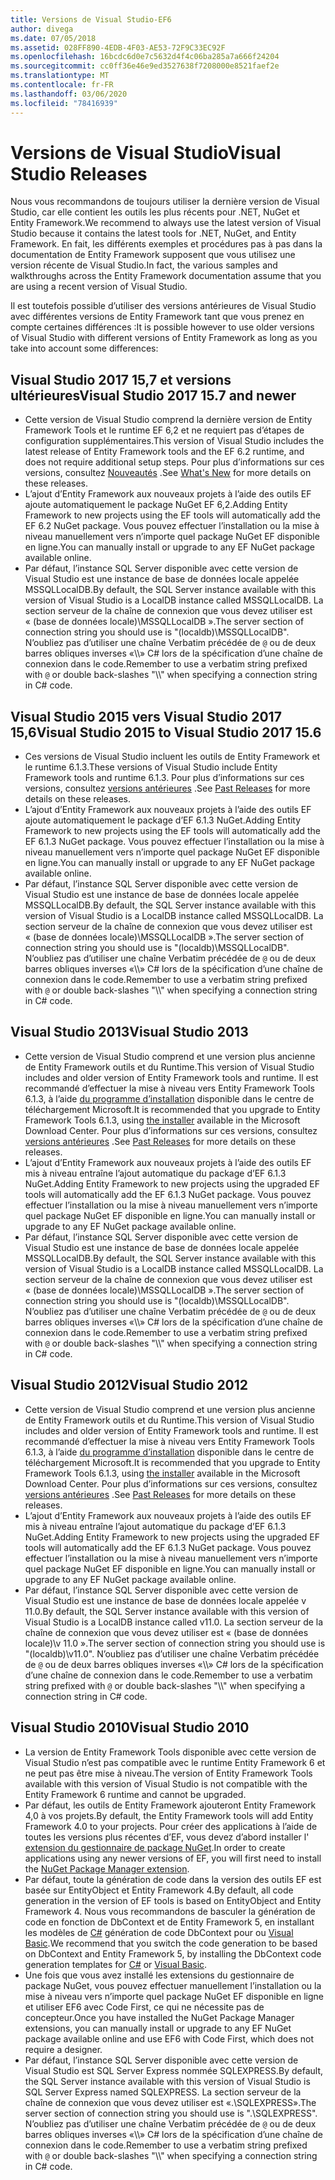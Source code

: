 ```yaml
---
title: Versions de Visual Studio-EF6
author: divega
ms.date: 07/05/2018
ms.assetid: 028FF890-4EDB-4F03-AE53-72F9C33EC92F
ms.openlocfilehash: 16bcdc6d0e7c5632d4f4c06ba285a7a666f24204
ms.sourcegitcommit: cc0ff36e46e9ed3527638f7208000e8521faef2e
ms.translationtype: MT
ms.contentlocale: fr-FR
ms.lasthandoff: 03/06/2020
ms.locfileid: "78416939"
---
```

# <a name="visual-studio-releases"></a><span data-ttu-id="3ecbe-102">Versions de Visual Studio</span><span class="sxs-lookup"><span data-stu-id="3ecbe-102">Visual Studio Releases</span></span>

<span data-ttu-id="3ecbe-103">Nous vous recommandons de toujours utiliser la dernière version de Visual Studio, car elle contient les outils les plus récents pour .NET, NuGet et Entity Framework.</span><span class="sxs-lookup"><span data-stu-id="3ecbe-103">We recommend to always use the latest version of Visual Studio because it contains the latest tools for .NET, NuGet, and Entity Framework.</span></span>
<span data-ttu-id="3ecbe-104">En fait, les différents exemples et procédures pas à pas dans la documentation de Entity Framework supposent que vous utilisez une version récente de Visual Studio.</span><span class="sxs-lookup"><span data-stu-id="3ecbe-104">In fact, the various samples and walkthroughs across the Entity Framework documentation assume that you are using a recent version of Visual Studio.</span></span>

<span data-ttu-id="3ecbe-105">Il est toutefois possible d’utiliser des versions antérieures de Visual Studio avec différentes versions de Entity Framework tant que vous prenez en compte certaines différences :</span><span class="sxs-lookup"><span data-stu-id="3ecbe-105">It is possible however to use older versions of Visual Studio with different versions of Entity Framework as long as you take into account some differences:</span></span>

## <a name="visual-studio-2017-157-and-newer"></a><span data-ttu-id="3ecbe-106">Visual Studio 2017 15,7 et versions ultérieures</span><span class="sxs-lookup"><span data-stu-id="3ecbe-106">Visual Studio 2017 15.7 and newer</span></span>

- <span data-ttu-id="3ecbe-107">Cette version de Visual Studio comprend la dernière version de Entity Framework Tools et le runtime EF 6,2 et ne requiert pas d’étapes de configuration supplémentaires.</span><span class="sxs-lookup"><span data-stu-id="3ecbe-107">This version of Visual Studio includes the latest release of Entity Framework tools and the EF 6.2 runtime, and does not require additional setup steps.</span></span>
<span data-ttu-id="3ecbe-108">Pour plus d’informations sur ces versions, consultez [Nouveautés](~/ef6/what-is-new/index.md) .</span><span class="sxs-lookup"><span data-stu-id="3ecbe-108">See [What's New](~/ef6/what-is-new/index.md) for more details on these releases.</span></span>
- <span data-ttu-id="3ecbe-109">L’ajout d’Entity Framework aux nouveaux projets à l’aide des outils EF ajoute automatiquement le package NuGet EF 6,2.</span><span class="sxs-lookup"><span data-stu-id="3ecbe-109">Adding Entity Framework to new projects using the EF tools will automatically add the EF 6.2 NuGet package.</span></span>
<span data-ttu-id="3ecbe-110">Vous pouvez effectuer l’installation ou la mise à niveau manuellement vers n’importe quel package NuGet EF disponible en ligne.</span><span class="sxs-lookup"><span data-stu-id="3ecbe-110">You can manually install or upgrade to any EF NuGet package available online.</span></span>
- <span data-ttu-id="3ecbe-111">Par défaut, l’instance SQL Server disponible avec cette version de Visual Studio est une instance de base de données locale appelée MSSQLLocalDB.</span><span class="sxs-lookup"><span data-stu-id="3ecbe-111">By default, the SQL Server instance available with this version of Visual Studio is a LocalDB instance called MSSQLLocalDB.</span></span>
<span data-ttu-id="3ecbe-112">La section serveur de la chaîne de connexion que vous devez utiliser est « (base de données locale)\\MSSQLLocalDB ».</span><span class="sxs-lookup"><span data-stu-id="3ecbe-112">The server section of connection string you should use is "(localdb)\\MSSQLLocalDB".</span></span>
<span data-ttu-id="3ecbe-113">N’oubliez pas d’utiliser une chaîne Verbatim précédée de `@` ou de deux barres obliques inverses «\\\\» C# lors de la spécification d’une chaîne de connexion dans le code.</span><span class="sxs-lookup"><span data-stu-id="3ecbe-113">Remember to use a verbatim string prefixed with `@` or double back-slashes "\\\\" when specifying a connection string in C# code.</span></span>  


## <a name="visual-studio-2015-to-visual-studio-2017-156"></a><span data-ttu-id="3ecbe-114">Visual Studio 2015 vers Visual Studio 2017 15,6</span><span class="sxs-lookup"><span data-stu-id="3ecbe-114">Visual Studio 2015 to Visual Studio 2017 15.6</span></span>

- <span data-ttu-id="3ecbe-115">Ces versions de Visual Studio incluent les outils de Entity Framework et le runtime 6.1.3.</span><span class="sxs-lookup"><span data-stu-id="3ecbe-115">These versions of Visual Studio include Entity Framework tools and runtime 6.1.3.</span></span>
<span data-ttu-id="3ecbe-116">Pour plus d’informations sur ces versions, consultez [versions antérieures](~/ef6/what-is-new/past-releases.md#ef-613) .</span><span class="sxs-lookup"><span data-stu-id="3ecbe-116">See [Past Releases](~/ef6/what-is-new/past-releases.md#ef-613) for more details on these releases.</span></span>
- <span data-ttu-id="3ecbe-117">L’ajout d’Entity Framework aux nouveaux projets à l’aide des outils EF ajoute automatiquement le package d’EF 6.1.3 NuGet.</span><span class="sxs-lookup"><span data-stu-id="3ecbe-117">Adding Entity Framework to new projects using the EF tools will automatically add the EF 6.1.3 NuGet package.</span></span>
<span data-ttu-id="3ecbe-118">Vous pouvez effectuer l’installation ou la mise à niveau manuellement vers n’importe quel package NuGet EF disponible en ligne.</span><span class="sxs-lookup"><span data-stu-id="3ecbe-118">You can manually install or upgrade to any EF NuGet package available online.</span></span>
- <span data-ttu-id="3ecbe-119">Par défaut, l’instance SQL Server disponible avec cette version de Visual Studio est une instance de base de données locale appelée MSSQLLocalDB.</span><span class="sxs-lookup"><span data-stu-id="3ecbe-119">By default, the SQL Server instance available with this version of Visual Studio is a LocalDB instance called MSSQLLocalDB.</span></span>
<span data-ttu-id="3ecbe-120">La section serveur de la chaîne de connexion que vous devez utiliser est « (base de données locale)\\MSSQLLocalDB ».</span><span class="sxs-lookup"><span data-stu-id="3ecbe-120">The server section of connection string you should use is "(localdb)\\MSSQLLocalDB".</span></span>
<span data-ttu-id="3ecbe-121">N’oubliez pas d’utiliser une chaîne Verbatim précédée de `@` ou de deux barres obliques inverses «\\\\» C# lors de la spécification d’une chaîne de connexion dans le code.</span><span class="sxs-lookup"><span data-stu-id="3ecbe-121">Remember to use a verbatim string prefixed with `@` or double back-slashes "\\\\" when specifying a connection string in C# code.</span></span>  


## <a name="visual-studio-2013"></a><span data-ttu-id="3ecbe-122">Visual Studio 2013</span><span class="sxs-lookup"><span data-stu-id="3ecbe-122">Visual Studio 2013</span></span>
- <span data-ttu-id="3ecbe-123">Cette version de Visual Studio comprend et une version plus ancienne de Entity Framework outils et du Runtime.</span><span class="sxs-lookup"><span data-stu-id="3ecbe-123">This version of Visual Studio includes and older version of Entity Framework tools and runtime.</span></span>
<span data-ttu-id="3ecbe-124">Il est recommandé d’effectuer la mise à niveau vers Entity Framework Tools 6.1.3, à l’aide [du programme d’installation](https://www.microsoft.com/download/details.aspx?id=40762) disponible dans le centre de téléchargement Microsoft.</span><span class="sxs-lookup"><span data-stu-id="3ecbe-124">It is recommended that you upgrade to Entity Framework Tools 6.1.3, using [the installer](https://www.microsoft.com/download/details.aspx?id=40762) available in the Microsoft Download Center.</span></span>
<span data-ttu-id="3ecbe-125">Pour plus d’informations sur ces versions, consultez [versions antérieures](~/ef6/what-is-new/past-releases.md#ef-613) .</span><span class="sxs-lookup"><span data-stu-id="3ecbe-125">See [Past Releases](~/ef6/what-is-new/past-releases.md#ef-613) for more details on these releases.</span></span>
- <span data-ttu-id="3ecbe-126">L’ajout d’Entity Framework aux nouveaux projets à l’aide des outils EF mis à niveau entraîne l’ajout automatique du package d’EF 6.1.3 NuGet.</span><span class="sxs-lookup"><span data-stu-id="3ecbe-126">Adding Entity Framework to new projects using the upgraded EF tools will automatically add the EF 6.1.3 NuGet package.</span></span>
<span data-ttu-id="3ecbe-127">Vous pouvez effectuer l’installation ou la mise à niveau manuellement vers n’importe quel package NuGet EF disponible en ligne.</span><span class="sxs-lookup"><span data-stu-id="3ecbe-127">You can manually install or upgrade to any EF NuGet package available online.</span></span>
- <span data-ttu-id="3ecbe-128">Par défaut, l’instance SQL Server disponible avec cette version de Visual Studio est une instance de base de données locale appelée MSSQLLocalDB.</span><span class="sxs-lookup"><span data-stu-id="3ecbe-128">By default, the SQL Server instance available with this version of Visual Studio is a LocalDB instance called MSSQLLocalDB.</span></span>
<span data-ttu-id="3ecbe-129">La section serveur de la chaîne de connexion que vous devez utiliser est « (base de données locale)\\MSSQLLocalDB ».</span><span class="sxs-lookup"><span data-stu-id="3ecbe-129">The server section of connection string you should use is "(localdb)\\MSSQLLocalDB".</span></span>
<span data-ttu-id="3ecbe-130">N’oubliez pas d’utiliser une chaîne Verbatim précédée de `@` ou de deux barres obliques inverses «\\\\» C# lors de la spécification d’une chaîne de connexion dans le code.</span><span class="sxs-lookup"><span data-stu-id="3ecbe-130">Remember to use a verbatim string prefixed with `@` or double back-slashes "\\\\" when specifying a connection string in C# code.</span></span>  

## <a name="visual-studio-2012"></a><span data-ttu-id="3ecbe-131">Visual Studio 2012</span><span class="sxs-lookup"><span data-stu-id="3ecbe-131">Visual Studio 2012</span></span>

- <span data-ttu-id="3ecbe-132">Cette version de Visual Studio comprend et une version plus ancienne de Entity Framework outils et du Runtime.</span><span class="sxs-lookup"><span data-stu-id="3ecbe-132">This version of Visual Studio includes and older version of Entity Framework tools and runtime.</span></span>
<span data-ttu-id="3ecbe-133">Il est recommandé d’effectuer la mise à niveau vers Entity Framework Tools 6.1.3, à l’aide [du programme d’installation](https://www.microsoft.com/download/details.aspx?id=40762) disponible dans le centre de téléchargement Microsoft.</span><span class="sxs-lookup"><span data-stu-id="3ecbe-133">It is recommended that you upgrade to Entity Framework Tools 6.1.3, using [the installer](https://www.microsoft.com/download/details.aspx?id=40762) available in the Microsoft Download Center.</span></span>
<span data-ttu-id="3ecbe-134">Pour plus d’informations sur ces versions, consultez [versions antérieures](~/ef6/what-is-new/past-releases.md#ef-613) .</span><span class="sxs-lookup"><span data-stu-id="3ecbe-134">See [Past Releases](~/ef6/what-is-new/past-releases.md#ef-613) for more details on these releases.</span></span>
- <span data-ttu-id="3ecbe-135">L’ajout d’Entity Framework aux nouveaux projets à l’aide des outils EF mis à niveau entraîne l’ajout automatique du package d’EF 6.1.3 NuGet.</span><span class="sxs-lookup"><span data-stu-id="3ecbe-135">Adding Entity Framework to new projects using the upgraded EF tools will automatically add the EF 6.1.3 NuGet package.</span></span>
<span data-ttu-id="3ecbe-136">Vous pouvez effectuer l’installation ou la mise à niveau manuellement vers n’importe quel package NuGet EF disponible en ligne.</span><span class="sxs-lookup"><span data-stu-id="3ecbe-136">You can manually install or upgrade to any EF NuGet package available online.</span></span>
- <span data-ttu-id="3ecbe-137">Par défaut, l’instance SQL Server disponible avec cette version de Visual Studio est une instance de base de données locale appelée v 11.0.</span><span class="sxs-lookup"><span data-stu-id="3ecbe-137">By default, the SQL Server instance available with this version of Visual Studio is a LocalDB instance called v11.0.</span></span>
<span data-ttu-id="3ecbe-138">La section serveur de la chaîne de connexion que vous devez utiliser est « (base de données locale)\\v 11.0 ».</span><span class="sxs-lookup"><span data-stu-id="3ecbe-138">The server section of connection string you should use is "(localdb)\\v11.0".</span></span>
<span data-ttu-id="3ecbe-139">N’oubliez pas d’utiliser une chaîne Verbatim précédée de `@` ou de deux barres obliques inverses «\\\\» C# lors de la spécification d’une chaîne de connexion dans le code.</span><span class="sxs-lookup"><span data-stu-id="3ecbe-139">Remember to use a verbatim string prefixed with `@` or double back-slashes "\\\\" when specifying a connection string in C# code.</span></span>  

## <a name="visual-studio-2010"></a><span data-ttu-id="3ecbe-140">Visual Studio 2010</span><span class="sxs-lookup"><span data-stu-id="3ecbe-140">Visual Studio 2010</span></span>

- <span data-ttu-id="3ecbe-141">La version de Entity Framework Tools disponible avec cette version de Visual Studio n’est pas compatible avec le runtime Entity Framework 6 et ne peut pas être mise à niveau.</span><span class="sxs-lookup"><span data-stu-id="3ecbe-141">The version of Entity Framework Tools available with this version of Visual Studio is not compatible with the Entity Framework 6 runtime and cannot be upgraded.</span></span>
- <span data-ttu-id="3ecbe-142">Par défaut, les outils de Entity Framework ajouteront Entity Framework 4,0 à vos projets.</span><span class="sxs-lookup"><span data-stu-id="3ecbe-142">By default, the Entity Framework tools will add Entity Framework 4.0 to your projects.</span></span>
<span data-ttu-id="3ecbe-143">Pour créer des applications à l’aide de toutes les versions plus récentes d’EF, vous devez d’abord installer l' [extension du gestionnaire de package NuGet](https://marketplace.visualstudio.com/items?itemName=NuGetTeam.NuGetPackageManager).</span><span class="sxs-lookup"><span data-stu-id="3ecbe-143">In order to create applications using any newer versions of EF, you will first need to install the [NuGet Package Manager extension](https://marketplace.visualstudio.com/items?itemName=NuGetTeam.NuGetPackageManager).</span></span>
- <span data-ttu-id="3ecbe-144">Par défaut, toute la génération de code dans la version des outils EF est basée sur EntityObject et Entity Framework 4.</span><span class="sxs-lookup"><span data-stu-id="3ecbe-144">By default, all code generation in the version of EF tools is based on EntityObject and Entity Framework 4.</span></span>
<span data-ttu-id="3ecbe-145">Nous vous recommandons de basculer la génération de code en fonction de DbContext et de Entity Framework 5, en installant les modèles de [C#](https://marketplace.visualstudio.com/items?itemName=EntityFrameworkTeam.EF5xDbContextGeneratorforC) génération de code DbContext pour ou [Visual Basic](https://marketplace.visualstudio.com/items?itemName=EntityFrameworkTeam.EF5xDbContextGeneratorforVBNET).</span><span class="sxs-lookup"><span data-stu-id="3ecbe-145">We recommend that you switch the code generation to be based on DbContext and Entity Framework 5, by installing the DbContext code generation templates for [C#](https://marketplace.visualstudio.com/items?itemName=EntityFrameworkTeam.EF5xDbContextGeneratorforC) or [Visual Basic](https://marketplace.visualstudio.com/items?itemName=EntityFrameworkTeam.EF5xDbContextGeneratorforVBNET).</span></span>
- <span data-ttu-id="3ecbe-146">Une fois que vous avez installé les extensions du gestionnaire de package NuGet, vous pouvez effectuer manuellement l’installation ou la mise à niveau vers n’importe quel package NuGet EF disponible en ligne et utiliser EF6 avec Code First, ce qui ne nécessite pas de concepteur.</span><span class="sxs-lookup"><span data-stu-id="3ecbe-146">Once you have installed the NuGet Package Manager extensions, you can manually install or upgrade to any EF NuGet package available online and use EF6 with Code First, which does not require a designer.</span></span>
- <span data-ttu-id="3ecbe-147">Par défaut, l’instance SQL Server disponible avec cette version de Visual Studio est SQL Server Express nommée SQLEXPRESS.</span><span class="sxs-lookup"><span data-stu-id="3ecbe-147">By default, the SQL Server instance available with this version of Visual Studio is SQL Server Express named SQLEXPRESS.</span></span>
<span data-ttu-id="3ecbe-148">La section serveur de la chaîne de connexion que vous devez utiliser est «.\\SQLEXPRESS».</span><span class="sxs-lookup"><span data-stu-id="3ecbe-148">The server section of connection string you should use is ".\\SQLEXPRESS".</span></span>
<span data-ttu-id="3ecbe-149">N’oubliez pas d’utiliser une chaîne Verbatim précédée de `@` ou de deux barres obliques inverses «\\\\» C# lors de la spécification d’une chaîne de connexion dans le code.</span><span class="sxs-lookup"><span data-stu-id="3ecbe-149">Remember to use a verbatim string prefixed with `@` or double back-slashes "\\\\" when specifying a connection string in C# code.</span></span>
